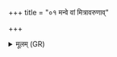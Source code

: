 +++
title = "०१ मन्वे वां मित्रावरुणाव्"

+++
<details><summary>मूलम् (GR)</summary>

मन्वे वां मित्रावरुणाव् ऋतावृधौ  
सत्यौजसौ द्रुह्वाणं यौ नुदेथे ।  
यौ सत्यावानम् अवथो हवेषु  
तौ नो मुञ्चतम् अंहसः ॥
</details>